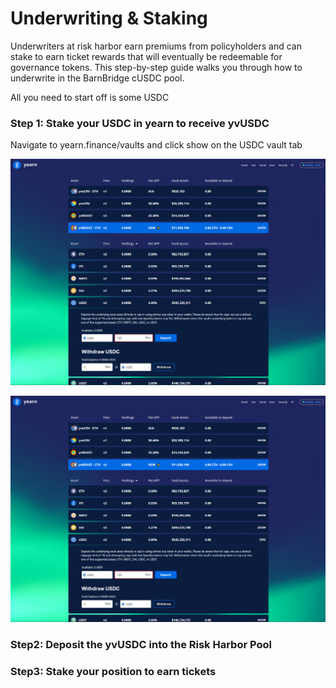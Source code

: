 # Underwriting & Staking

Underwriters at risk harbor earn premiums from policyholders and can stake to earn ticket rewards that will eventually be redeemable for governance tokens. This step-by-step guide walks you through how to underwrite in the BarnBridge cUSDC pool. 

All you need to start off is some USDC

### Step 1: Stake your USDC in yearn to receive yvUSDC

Navigate to yearn.finance/vaults and click show on the USDC vault tab

![](../.gitbook/assets/image%20%2818%29.png)

![](../.gitbook/assets/image%20%2817%29.png)

### Step2: Deposit the yvUSDC into the Risk Harbor Pool

### 

### Step3: Stake your position to earn tickets







